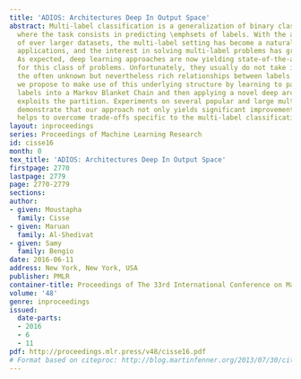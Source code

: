 ```yaml
---
title: 'ADIOS: Architectures Deep In Output Space'
abstract: Multi-label classification is a generalization of binary classification
  where the task consists in predicting \emphsets of labels. With the availability
  of ever larger datasets, the multi-label setting has become a natural one in many
  applications, and the interest in solving multi-label problems has grown significantly.
  As expected, deep learning approaches are now yielding state-of-the-art performance
  for this class of problems. Unfortunately, they usually do not take into account
  the often unknown but nevertheless rich relationships between labels. In this paper,
  we propose to make use of this underlying structure by learning to partition the
  labels into a Markov Blanket Chain and then applying a novel deep architecture that
  exploits the partition. Experiments on several popular and large multi-label datasets
  demonstrate that our approach not only yields significant improvements, but also
  helps to overcome trade-offs specific to the multi-label classification setting.
layout: inproceedings
series: Proceedings of Machine Learning Research
id: cisse16
month: 0
tex_title: 'ADIOS: Architectures Deep In Output Space'
firstpage: 2770
lastpage: 2779
page: 2770-2779
sections: 
author:
- given: Moustapha
  family: Cisse
- given: Maruan
  family: Al-Shedivat
- given: Samy
  family: Bengio
date: 2016-06-11
address: New York, New York, USA
publisher: PMLR
container-title: Proceedings of The 33rd International Conference on Machine Learning
volume: '48'
genre: inproceedings
issued:
  date-parts:
  - 2016
  - 6
  - 11
pdf: http://proceedings.mlr.press/v48/cisse16.pdf
# Format based on citeproc: http://blog.martinfenner.org/2013/07/30/citeproc-yaml-for-bibliographies/
---
```

